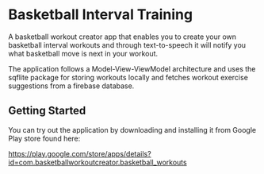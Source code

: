 # Basketball Interval Training

A basketball workout creator app that enables you to create your own basketball interval workouts and through text-to-speech it will notify you what basketball move is next in your workout.

The application follows a Model-View-ViewModel architecture and uses the sqflite package for storing workouts locally and fetches workout exercise suggestions from a firebase database.

## Getting Started

You can try out the application by downloading and installing it from Google Play store found here:


https://play.google.com/store/apps/details?id=com.basketballworkoutcreator.basketball_workouts
